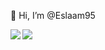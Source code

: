  👋 Hi, I’m @Eslaam95
 
 <img style='display:block' align='left' src='https://github-readme-stats.vercel.app/api/top-langs/?username=Eslaam95&layout=compact'/>

 <img align='left' src='https://img.shields.io/badge/javascript-%23323330.svg?style=for-the-badge&logo=javascript&logoColor=%23F7DF1E'/>




<!---
Eslaam95/Eslaam95 is a ✨ special ✨ repository because its `README.md` (this file) appears on your GitHub profile.
You can click the Preview link to take a look at your changes.
--->
